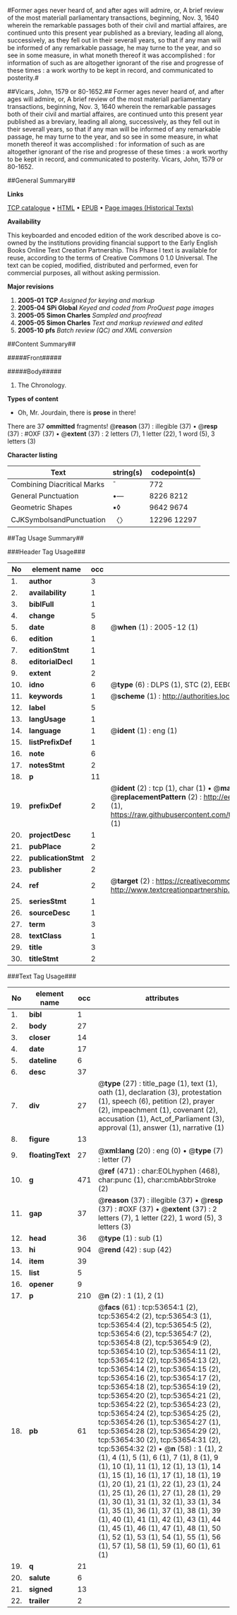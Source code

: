 #Former ages never heard of, and after ages will admire, or, A brief review of the most materiall parliamentary transactions, beginning, Nov. 3, 1640 wherein the remarkable passages both of their civil and martial affaires, are continued unto this present year published as a breviary, leading all along, successively, as they fell out in their severall years, so that if any man will be informed of any remarkable passage, he may turne to the year, and so see in some measure, in what moneth thereof it was accomplished : for information of such as are altogether ignorant of the rise and progresse of these times : a work worthy to be kept in record, and communicated to posterity.#

##Vicars, John, 1579 or 80-1652.##
Former ages never heard of, and after ages will admire, or, A brief review of the most materiall parliamentary transactions, beginning, Nov. 3, 1640 wherein the remarkable passages both of their civil and martial affaires, are continued unto this present year published as a breviary, leading all along, successively, as they fell out in their severall years, so that if any man will be informed of any remarkable passage, he may turne to the year, and so see in some measure, in what moneth thereof it was accomplished : for information of such as are altogether ignorant of the rise and progresse of these times : a work worthy to be kept in record, and communicated to posterity.
Vicars, John, 1579 or 80-1652.

##General Summary##

**Links**

[TCP catalogue](http://www.ota.ox.ac.uk/tcp/)  • 
[HTML](http://tei.it.ox.ac.uk/tcp/Texts-HTML/free/A64/A64894.html)  • 
[EPUB](http://tei.it.ox.ac.uk/tcp/Texts-EPUB/free/A64/A64894.epub) • 
[Page images (Historical Texts)](https://data.historicaltexts.jisc.ac.uk/view?pubId=eebo-12083579e&pageId=eebo-12083579e-53654-1)

**Availability**

This keyboarded and encoded edition of the
	       work described above is co-owned by the institutions
	       providing financial support to the Early English Books
	       Online Text Creation Partnership. This Phase I text is
	       available for reuse, according to the terms of Creative
	       Commons 0 1.0 Universal. The text can be copied,
	       modified, distributed and performed, even for
	       commercial purposes, all without asking permission.

**Major revisions**

1. __2005-01__ __TCP__ *Assigned for keying and markup*
1. __2005-04__ __SPi Global__ *Keyed and coded from ProQuest page images*
1. __2005-05__ __Simon Charles__ *Sampled and proofread*
1. __2005-05__ __Simon Charles__ *Text and markup reviewed and edited*
1. __2005-10__ __pfs__ *Batch review (QC) and XML conversion*

##Content Summary##

#####Front#####

#####Body#####

1. The Chronology.

**Types of content**

  * Oh, Mr. Jourdain, there is **prose** in there!

There are 37 **ommitted** fragments! 
 @__reason__ (37) : illegible (37)  •  @__resp__ (37) : #OXF (37)  •  @__extent__ (37) : 2 letters (7), 1 letter (22), 1 word (5), 3 letters (3)

**Character listing**


|Text|string(s)|codepoint(s)|
|---|---|---|
|Combining             Diacritical Marks|̄|772|
|General Punctuation|•—|8226 8212|
|Geometric Shapes|▪◊|9642 9674|
|CJKSymbolsandPunctuation|〈〉|12296 12297|

##Tag Usage Summary##

###Header Tag Usage###

|No|element name|occ|attributes|
|---|---|---|---|
|1.|__author__|3||
|2.|__availability__|1||
|3.|__biblFull__|1||
|4.|__change__|5||
|5.|__date__|8| @__when__ (1) : 2005-12 (1)|
|6.|__edition__|1||
|7.|__editionStmt__|1||
|8.|__editorialDecl__|1||
|9.|__extent__|2||
|10.|__idno__|6| @__type__ (6) : DLPS (1), STC (2), EEBO-CITATION (1), OCLC (1), VID (1)|
|11.|__keywords__|1| @__scheme__ (1) : http://authorities.loc.gov/ (1)|
|12.|__label__|5||
|13.|__langUsage__|1||
|14.|__language__|1| @__ident__ (1) : eng (1)|
|15.|__listPrefixDef__|1||
|16.|__note__|6||
|17.|__notesStmt__|2||
|18.|__p__|11||
|19.|__prefixDef__|2| @__ident__ (2) : tcp (1), char (1)  •  @__matchPattern__ (2) : ([0-9\-]+):([0-9IVX]+) (1), (.+) (1)  •  @__replacementPattern__ (2) : http://eebo.chadwyck.com/downloadtiff?vid=$1&page=$2 (1), https://raw.githubusercontent.com/textcreationpartnership/Texts/master/tcpchars.xml#$1 (1)|
|20.|__projectDesc__|1||
|21.|__pubPlace__|2||
|22.|__publicationStmt__|2||
|23.|__publisher__|2||
|24.|__ref__|2| @__target__ (2) : https://creativecommons.org/publicdomain/zero/1.0/ (1), http://www.textcreationpartnership.org/docs/. (1)|
|25.|__seriesStmt__|1||
|26.|__sourceDesc__|1||
|27.|__term__|3||
|28.|__textClass__|1||
|29.|__title__|3||
|30.|__titleStmt__|2||


###Text Tag Usage###

|No|element name|occ|attributes|
|---|---|---|---|
|1.|__bibl__|1||
|2.|__body__|27||
|3.|__closer__|14||
|4.|__date__|17||
|5.|__dateline__|6||
|6.|__desc__|37||
|7.|__div__|27| @__type__ (27) : title_page (1), text (1), oath (1), declaration (3), protestation (1), speech (6), petition (2), prayer (2), impeachment (1), covenant (2), accusation (1), Act_of_Parliament (3), approval (1), answer (1), narrative (1)|
|8.|__figure__|13||
|9.|__floatingText__|27| @__xml:lang__ (20) : eng (0)  •  @__type__ (7) : letter (7)|
|10.|__g__|471| @__ref__ (471) : char:EOLhyphen (468), char:punc (1), char:cmbAbbrStroke (2)|
|11.|__gap__|37| @__reason__ (37) : illegible (37)  •  @__resp__ (37) : #OXF (37)  •  @__extent__ (37) : 2 letters (7), 1 letter (22), 1 word (5), 3 letters (3)|
|12.|__head__|36| @__type__ (1) : sub (1)|
|13.|__hi__|904| @__rend__ (42) : sup (42)|
|14.|__item__|39||
|15.|__list__|5||
|16.|__opener__|9||
|17.|__p__|210| @__n__ (2) : 1 (1), 2 (1)|
|18.|__pb__|61| @__facs__ (61) : tcp:53654:1 (2), tcp:53654:2 (2), tcp:53654:3 (1), tcp:53654:4 (2), tcp:53654:5 (2), tcp:53654:6 (2), tcp:53654:7 (2), tcp:53654:8 (2), tcp:53654:9 (2), tcp:53654:10 (2), tcp:53654:11 (2), tcp:53654:12 (2), tcp:53654:13 (2), tcp:53654:14 (2), tcp:53654:15 (2), tcp:53654:16 (2), tcp:53654:17 (2), tcp:53654:18 (2), tcp:53654:19 (2), tcp:53654:20 (2), tcp:53654:21 (2), tcp:53654:22 (2), tcp:53654:23 (2), tcp:53654:24 (2), tcp:53654:25 (2), tcp:53654:26 (1), tcp:53654:27 (1), tcp:53654:28 (2), tcp:53654:29 (2), tcp:53654:30 (2), tcp:53654:31 (2), tcp:53654:32 (2)  •  @__n__ (58) : 1 (1), 2 (1), 4 (1), 5 (1), 6 (1), 7 (1), 8 (1), 9 (1), 10 (1), 11 (1), 12 (1), 13 (1), 14 (1), 15 (1), 16 (1), 17 (1), 18 (1), 19 (1), 20 (1), 21 (1), 22 (1), 23 (1), 24 (1), 25 (1), 26 (1), 27 (1), 28 (1), 29 (1), 30 (1), 31 (1), 32 (1), 33 (1), 34 (1), 35 (1), 36 (1), 37 (1), 38 (1), 39 (1), 40 (1), 41 (1), 42 (1), 43 (1), 44 (1), 45 (1), 46 (1), 47 (1), 48 (1), 50 (1), 52 (1), 53 (1), 54 (1), 55 (1), 56 (1), 57 (1), 58 (1), 59 (1), 60 (1), 61 (1)|
|19.|__q__|21||
|20.|__salute__|6||
|21.|__signed__|13||
|22.|__trailer__|2||
